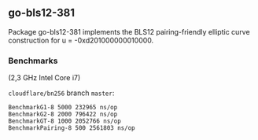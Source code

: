 ## go-bls12-381

Package go-bls12-381 implements the BLS12 pairing-friendly elliptic curve construction for u = -0xd201000000010000.

### Benchmarks

(2,3 GHz Intel Core i7)

`cloudflare/bn256` branch `master`:

```
BenchmarkG1-8 5000 232965 ns/op
BenchmarkG2-8 2000 796422 ns/op
BenchmarkGT-8 1000 2052766 ns/op
BenchmarkPairing-8 500 2561803 ns/op
```
